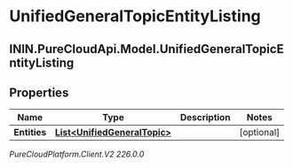 # UnifiedGeneralTopicEntityListing

## ININ.PureCloudApi.Model.UnifiedGeneralTopicEntityListing

## Properties

|Name | Type | Description | Notes|
|------------ | ------------- | ------------- | -------------|
| **Entities** | [**List&lt;UnifiedGeneralTopic&gt;**](UnifiedGeneralTopic) |  | [optional] |



_PureCloudPlatform.Client.V2 226.0.0_
